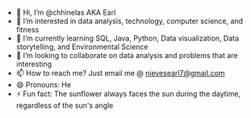 - 👋 Hi, I’m @chhinelas AKA Earl
- 👀 I’m interested in data analysis, technology, computer science, and fitness
- 🌱 I’m currently learning SQL, Java, Python, Data visualization, Data storytelling, and Environmental Science
- 💞️ I’m looking to collaborate on data analysis and problems that are interesting
- 📫 How to reach me? Just email me @ nievesearl7@gmail.com
- 😄 Pronouns: He
- ⚡ Fun fact: The sunflower always faces the sun during the daytime, regardless of the sun's angle

<!---
chhinelas/chhinelas is a ✨ special ✨ repository because its `README.md` (this file) appears on your GitHub profile.
You can click the Preview link to take a look at your changes.
--->
